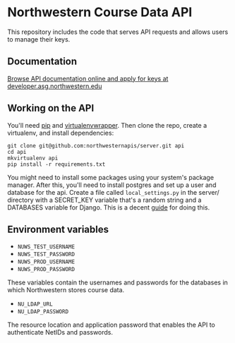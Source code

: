 Northwestern Course Data API
============================
This repository includes the code that serves API requests and allows users to manage their keys.

Documentation
-------------

[Browse API documentation online and apply for keys at developer.asg.northwestern.edu](http://developer.asg.northwestern.edu)

Working on the API
------------------

You'll need [pip](https://pip.pypa.io/en/stable/installing/) and
[virtualenvwrapper](http://virtualenvwrapper.readthedocs.org/en/latest/install.html).
Then clone the repo, create a virtualenv, and install dependencies:

```
git clone git@github.com:northwesternapis/server.git api
cd api
mkvirtualenv api
pip install -r requirements.txt
```

You might need to install some packages using your system's package manager.
After this, you'll need to install postgres and set up a user and database for
the api. Create a file called `local_settings.py` in the server/ directory with
a SECRET_KEY variable that's a random string and a DATABASES variable for
Django. This is a decent
[guide](http://www.marinamele.com/taskbuster-django-tutorial/install-and-configure-posgresql-for-django)
for doing this.

Environment variables
---------------------
- `NUWS_TEST_USERNAME`
- `NUWS_TEST_PASSWORD`
- `NUWS_PROD_USERNAME`
- `NUWS_PROD_PASSWORD`

These variables contain the usernames and passwords for the databases in which Northwestern stores course data.

- `NU_LDAP_URL`
- `NU_LDAP_PASSWORD`

The resource location and application password that enables the API to authenticate NetIDs and passwords.
